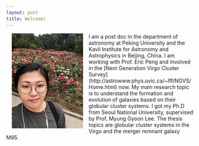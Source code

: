 ```yaml
---
layout: post
title: Welcome!
---
```


<img align="left" src="/images/IMG_3945.PNG" style="margin:0px 15px">
I am a post doc in the department of astronomy at Peking University and the Kavli Institute for Astronomy and Astrophysics in Beijing, China. I am working with Prof. Eric Peng and involved in the [Next Generation Virgo Cluster Survey](http://astrowww.phys.uvic.ca/~lff/NGVS/Home.html) now. My main research topic is to understand the formation and evolution of galaxies based on their globular cluster systems. I got my Ph.D from Seoul National University, supervised by Prof. Myung Gyoon Lee. The thesis topics are globular cluster systems in the Virgo and the merger remnant galaxy M85.
